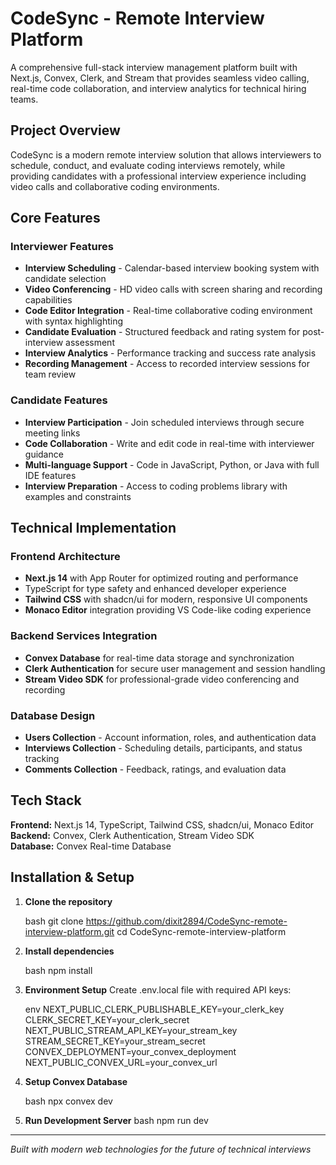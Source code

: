 # CodeSync - Remote Interview Platform

A comprehensive full-stack interview management platform built with Next.js, Convex, Clerk, and Stream that provides seamless video calling, real-time code collaboration, and interview analytics for technical hiring teams.

## Project Overview

CodeSync is a modern remote interview solution that allows interviewers to schedule, conduct, and evaluate coding interviews remotely, while providing candidates with a professional interview experience including video calls and collaborative coding environments.

## Core Features

### Interviewer Features

- **Interview Scheduling** - Calendar-based interview booking system with candidate selection
- **Video Conferencing** - HD video calls with screen sharing and recording capabilities
- **Code Editor Integration** - Real-time collaborative coding environment with syntax highlighting
- **Candidate Evaluation** - Structured feedback and rating system for post-interview assessment
- **Interview Analytics** - Performance tracking and success rate analysis
- **Recording Management** - Access to recorded interview sessions for team review

### Candidate Features

- **Interview Participation** - Join scheduled interviews through secure meeting links
- **Code Collaboration** - Write and edit code in real-time with interviewer guidance
- **Multi-language Support** - Code in JavaScript, Python, or Java with full IDE features
- **Interview Preparation** - Access to coding problems library with examples and constraints

## Technical Implementation

### Frontend Architecture

- **Next.js 14** with App Router for optimized routing and performance
- TypeScript for type safety and enhanced developer experience
- **Tailwind CSS** with shadcn/ui for modern, responsive UI components
- **Monaco Editor** integration providing VS Code-like coding experience

### Backend Services Integration

- **Convex Database** for real-time data storage and synchronization
- **Clerk Authentication** for secure user management and session handling
- **Stream Video SDK** for professional-grade video conferencing and recording

### Database Design

- **Users Collection** - Account information, roles, and authentication data
- **Interviews Collection** - Scheduling details, participants, and status tracking
- **Comments Collection** - Feedback, ratings, and evaluation data

## Tech Stack

**Frontend:** Next.js 14, TypeScript, Tailwind CSS, shadcn/ui, Monaco Editor  
**Backend:** Convex, Clerk Authentication, Stream Video SDK  
**Database:** Convex Real-time Database

## Installation & Setup

1. **Clone the repository**

   bash
      git clone https://github.com/dixit2894/CodeSync-remote-interview-platform.git
      cd CodeSync-remote-interview-platform
   

2. **Install dependencies**

   bash
      npm install
   

3. **Environment Setup**
   Create .env.local file with required API keys:

   env
      NEXT_PUBLIC_CLERK_PUBLISHABLE_KEY=your_clerk_key
      CLERK_SECRET_KEY=your_clerk_secret
      NEXT_PUBLIC_STREAM_API_KEY=your_stream_key
      STREAM_SECRET_KEY=your_stream_secret
      CONVEX_DEPLOYMENT=your_convex_deployment
      NEXT_PUBLIC_CONVEX_URL=your_convex_url
   

4. **Setup Convex Database**

   bash
      npx convex dev
   

5. **Run Development Server**
   bash
      npm run dev
   
---

*Built with modern web technologies for the future of technical interviews*
